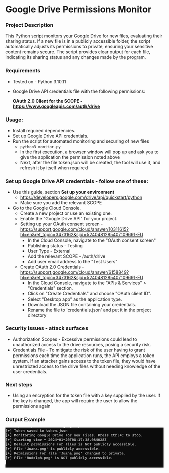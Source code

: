 # Google Drive Permissions Monitor

### Project Description
This Python script monitors your Google Drive for new files, evaluating their sharing status. If a new file is in a publicly accessible folder, the script automatically adjusts its permissions to private, ensuring your sensitive content remains secure. The script provides clear output for each file, indicating its sharing status and any changes made by the program.

### Requirements
* Tested on - Python 3.10.11
* Google Drive API credentials file with the following permissions:

    **OAuth 2.0 Client for the SCOPE - https://www.googleapis.com/auth/drive**

### Usage:
* Install required dependencies.
* Set up Google Drive API credentials.
* Run the script for automated monitoring and securing of new files
  * `python3 monitor.py`
  * In the first execution, a browser window will pop up and ask you to give the application the permission noted above
  * Next, after the file token.json will be created, the tool will use it, and refresh it by itself when required

### Set up Google Drive API credentials - follow one of these:
* Use this guide, section **Set up your environment**
  * https://developers.google.com/drive/api/quickstart/python
  * Make sure you add the relevant SCOPE
* Go to the Google Cloud Console.
  * Create a new project or use an existing one.
  * Enable the "Google Drive API" for your project.
  * Setting up your OAuth consent screen - https://support.google.com/cloud/answer/10311615?hl=en&ref_topic=3473162&sjid=5240481285407109691-EU
    * In the Cloud Console, navigate to the "OAuth consent screen"
    * Publishing status - Testing 
    * User Type - External 
    * Add the relevant SCOPE - /auth/drive
    * Add user email address to the "Test Users"
  * Create OAuth 2.0 Credentials - https://support.google.com/cloud/answer/6158849?hl=en&ref_topic=3473162&sjid=5240481285407109691-EU
    * In the Cloud Console, navigate to the "APIs & Services" > "Credentials" section.
    * Click on "Create Credentials" and choose "OAuth client ID".
    * Select "Desktop app" as the application type.
    * Download the JSON file containing your credentials.
    * Rename the file to 'credentials.json' and put it in the project directory

### Security issues - attack surfaces
* Authorization Scopes - Excessive permissions could lead to unauthorized access to the drive resources, posing a security risk.
* Credentials File - To mitigate the risk of the user having to grant permissions each time the application runs, the API employs a token system. If an attacker gains access to the token file, they would have unrestricted access to the drive files without needing knowledge of the user credentials.

### Next steps
* Using an encryption for the token file with a key supplied by the user. If the key is changed, the app will require the user to allow the permissions again

### Output Example 
![alt text](https://github.com/chen1602/Google-Drive-Monitor/blob/main/output_example.png?raw=true)


